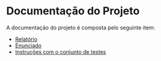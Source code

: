 # Documentação do Projeto

A documentação do projeto é composta pelo seguinte item:
 - [Relatório](https://github.com/DisciplinasProgramacao/leilaodeenergia-tp-grupo-alunos-do-grupo-3/blob/master/docs/Relat%C3%B3rio%20FPAA.pdf)
 - [Enunciado](https://github.com/DisciplinasProgramacao/leilaodeenergia-tp-grupo-alunos-do-grupo-3/blob/master/docs/Enunciado.pdf)
 - [Instruções com o conjunto de testes](https://github.com/DisciplinasProgramacao/leilaodeenergia-tp-grupo-alunos-do-grupo-3/blob/master/docs/instrucoes.md)
